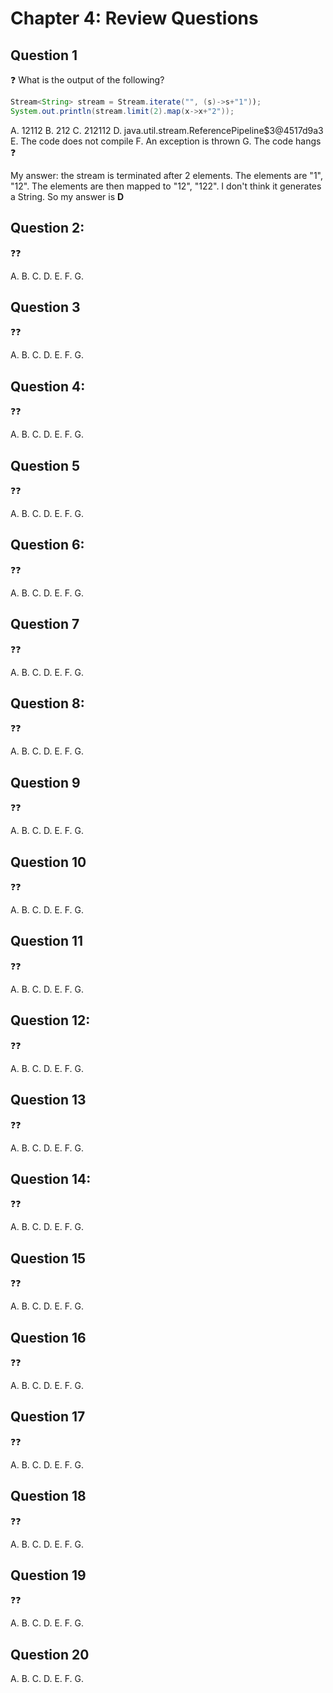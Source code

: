 # Chapter 4: Review Questions

## Question 1

❓ What is the output of the following?
```java
Stream<String> stream = Stream.iterate("", (s)->s+"1"));
System.out.println(stream.limit(2).map(x->x+"2"));
```

A. 12112
B. 212
C. 212112
D. java.util.stream.ReferencePipeline$3@4517d9a3
E. The code does not compile
F. An exception is thrown
G. The code hangs
❓

My answer: the stream is terminated after 2 elements. The elements are "1", "12". The elements are then mapped to "12", "122". I don't think it generates a String. So my answer is **D**

## Question 2:

❓❓

A. 
B. 
C. 
D. 
E. 
F. 
G. 


## Question 3

❓❓

A. 
B. 
C. 
D. 
E. 
F. 
G. 


## Question 4:

❓❓

A. 
B. 
C. 
D. 
E. 
F. 
G. 


## Question 5

❓❓

A. 
B. 
C. 
D. 
E. 
F. 
G. 


## Question 6:

❓❓

A. 
B. 
C. 
D. 
E. 
F. 
G. 


## Question 7

❓❓

A. 
B. 
C. 
D. 
E. 
F. 
G. 


## Question 8:

❓❓

A. 
B. 
C. 
D. 
E. 
F. 
G. 


## Question 9

❓❓

A. 
B. 
C. 
D. 
E. 
F. 
G. 


## Question 10

❓❓

A. 
B. 
C. 
D. 
E. 
F. 
G. 


## Question 11

❓❓

A. 
B. 
C. 
D. 
E. 
F. 
G. 


## Question 12:

❓❓

A. 
B. 
C. 
D. 
E. 
F. 
G. 


## Question 13

❓❓

A. 
B. 
C. 
D. 
E. 
F. 
G. 


## Question 14:

❓❓

A. 
B. 
C. 
D. 
E. 
F. 
G. 


## Question 15

❓❓

A. 
B. 
C. 
D. 
E. 
F. 
G. 


## Question 16

❓❓

A. 
B. 
C. 
D. 
E. 
F. 
G. 


## Question 17

❓❓

A. 
B. 
C. 
D. 
E. 
F. 
G. 


## Question 18

❓❓

A. 
B. 
C. 
D. 
E. 
F. 
G. 


## Question 19

❓❓

A. 
B. 
C. 
D. 
E. 
F. 
G. 


## Question 20

A. 
B. 
C. 
D. 
E. 
F. 
G. 
